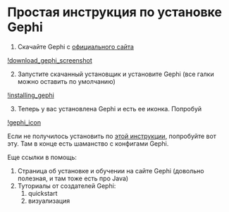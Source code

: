 # Простая инструкция по установке Gephi

1. Скачайте Gephi с [официального сайта](https://gephi.org/) 

[!download_gephi_screenshot](download_gephi.png)

2. Запустите скачанный установщик и установите Gephi (все галки можно оставить по умолчанию)

[!installing_gephi](installing_gephi.jpg)

3. Теперь у вас установлена Gephi и есть ее иконка. Попробуй

[!gephi_icon](.png)

Если не получилось установить по [этой инструкции](https://www.dropbox.com/s/r5teusmm11c2b2l/%D0%A3%D1%81%D1%82%D0%B0%D0%BD%D0%BE%D0%B2%D0%BA%D0%B0%20Gephi.pdf?dl=0), попробуйте вот эту. Там в конце есть шаманство с конфигами Gephi. 

Еще ссылки в помощь: 

1. Страница об установке и обучении на сайте Gephi (довольно полезная, и там тоже есть про Java)
2. Туториалы от создателей Gephi: 
	1. quickstart
	2. визуализация
